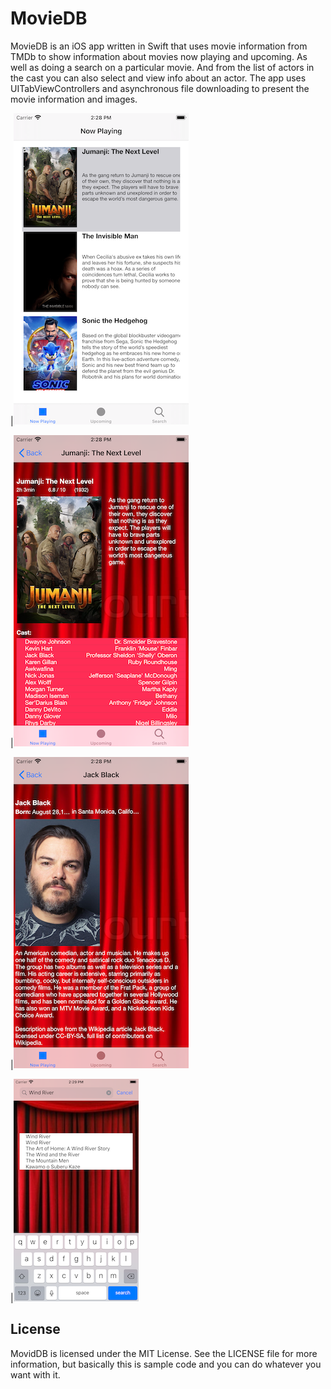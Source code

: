# MovieDB

MovieDB is an iOS app written in Swift that uses movie information from TMDb to show information about movies now playing and upcoming. As well as doing a search on a particular movie. And from the list of actors in the cast you can also select and view info about an actor. The app uses UITabViewControllers and asynchronous file downloading to present the movie information and images. 


|![Screenshot](Screenshot-NowPlaying.png) 


|![Screenshot](Screenshot-Movie.png)


|![Screenshot](Screenshot-Actor.png)

|![Screenshot](Screenshot-Search.png)


## License

MovidDB is licensed under the MIT License. See the LICENSE file for more information, but basically this is sample code and you can do whatever you want with it.